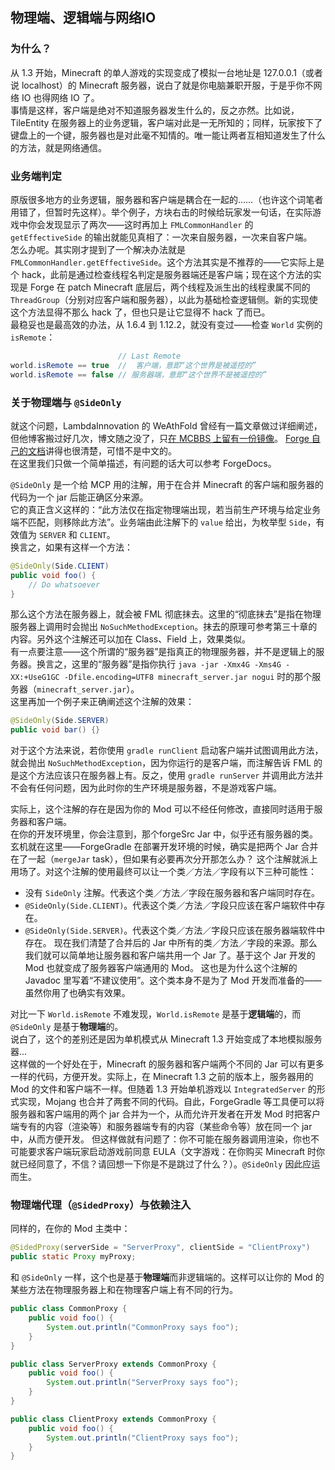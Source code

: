 ## 物理端、逻辑端与网络IO

### 为什么？
从 1.3 开始，Minecraft 的单人游戏的实现变成了模拟一台地址是 127.0.0.1（或者说 localhost）的 Minecraft 服务器，说白了就是你电脑兼职开服，于是乎你不网络 IO 也得网络 IO 了。  
事情是这样，客户端是绝对不知道服务器发生什么的，反之亦然。比如说，TileEntity 在服务器上的业务逻辑，客户端对此是一无所知的；同样，玩家按下了键盘上的一个键，服务器也是对此毫不知情的。唯一能让两者互相知道发生了什么的方法，就是网络通信。

### 业务端判定
原版很多地方的业务逻辑，服务器和客户端是耦合在一起的……（也许这个词笔者用错了，但暂时先这样）。举个例子，方块右击的时候给玩家发一句话，在实际游戏中你会发现显示了两次——这时再加上 `FMLCommonHandler` 的 `getEffectiveSide` 的输出就能见真相了：一次来自服务器，一次来自客户端。  
怎么办呢。其实刚才提到了一个解决办法就是 `FMLCommonHandler.getEffectiveSide`。这个方法其实是不推荐的——它实际上是个 hack，此前是通过检查线程名判定是服务器端还是客户端；现在这个方法的实现是 Forge 在 patch Minecraft 底层后，两个线程及派生出的线程隶属不同的 `ThreadGroup`（分别对应客户端和服务器），以此为基础检查逻辑侧。新的实现使 这个方法显得不那么 hack 了，但也只是让它显得不 hack 了而已。  
最稳妥也是最高效的办法，从 1.6.4 到 1.12.2，就没有变过——检查 `World` 实例的 `isRemote`：

````java
                        // Last Remote
world.isRemote == true  //  客户端，意即“这个世界是被遥控的”
world.isRemote == false // 服务器端，意即“这个世界不是被遥控的”
````

### 关于物理端与 `@SideOnly`
就这个问题，LambdaInnovation 的 WeAthFold 曾经有一篇文章做过详细阐述，但他博客搬过好几次，博文随之没了，只[在 MCBBS 上留有一份镜像](http://www.mcbbs.net/thread-579069-1-1.html)。
[Forge 自己的文档](http://mcforge.readthedocs.io/en/latest/concepts/sides/)讲得也很清楚，可惜不是中文的。  
在这里我们只做一个简单描述，有问题的话大可以参考 ForgeDocs。

`@SideOnly` 是一个给 MCP 用的注解，用于在合并 Minecraft 的客户端和服务器的代码为一个 jar 后能正确区分来源。  
它的真正含义这样的：“此方法仅在指定物理端出现，若当前生产环境与给定业务端不匹配，则移除此方法”。业务端由此注解下的 `value` 给出，为枚举型 `Side`，有效值为 `SERVER` 和 `CLIENT`。  
换言之，如果有这样一个方法：

````java
@SideOnly(Side.CLIENT)
public void foo() {
    // Do whatsoever
}
````

那么这个方法在服务器上，就会被 FML 彻底抹去。这里的“彻底抹去”是指在物理服务器上调用时会抛出 `NoSuchMethodException`。抹去的原理可参考第三十章的内容。另外这个注解还可以加在 Class、Field 上，效果类似。  
有一点要注意——这个所谓的“服务器”是指真正的物理服务器，并不是逻辑上的服务器。换言之，这里的“服务器”是指你执行 `java -jar -Xmx4G -Xms4G -XX:+UseG1GC -Dfile.encoding=UTF8 minecraft_server.jar nogui` 时的那个服务器（`minecraft_server.jar`）。  
这里再加一个例子来正确阐述这个注解的效果：

```java
@SideOnly(Side.SERVER)
public void bar() {}
```

对于这个方法来说，若你使用 `gradle runClient` 启动客户端并试图调用此方法，就会抛出 `NoSuchMethodException`，因为你运行的是客户端，而注解告诉 FML 的是这个方法应该只在服务器上有。反之，使用 `gradle runServer` 并调用此方法并不会有任何问题，因为此时你的生产环境是服务器，不是游戏客户端。

实际上，这个注解的存在是因为你的 Mod 可以不经任何修改，直接同时适用于服务器和客户端。  
在你的开发环境里，你会注意到，那个forgeSrc Jar 中，似乎还有服务器的类。玄机就在这里——ForgeGradle 在部署开发环境的时候，确实是把两个 Jar 合并在了一起（`mergeJar` task），但如果有必要再次分开那怎么办？
这个注解就派上用场了。对这个注解的使用最终可以让一个类／方法／字段有以下三种可能性：
 * 没有 `SideOnly` 注解。代表这个类／方法／字段在服务器和客户端同时存在。
 * `@SideOnly(Side.CLIENT)`。代表这个类／方法／字段只应该在客户端软件中存在。
 * `@SideOnly(Side.SERVER)`。代表这个类／方法／字段只应该在服务器端软件中存在。
现在我们清楚了合并后的 Jar 中所有的类／方法／字段的来源。那么我们就可以简单地让服务器和客户端共用一个 Jar 了。基于这个 Jar 开发的 Mod 也就变成了服务器客户端通用的 Mod。
这也是为什么这个注解的 Javadoc 里写着“不建议使用”。这个类本身不是为了 Mod 开发而准备的——虽然你用了也确实有效果。

对比一下 `World.isRemote` 不难发现，`World.isRemote` 是基于**逻辑端**的，而 `@SideOnly` 是基于**物理端**的。  
说白了，这个的差别还是因为单机模式从 Minecraft 1.3 开始变成了本地模拟服务器...  
这样做的一个好处在于，Minecraft 的服务器和客户端两个不同的 Jar 可以有更多一样的代码，方便开发。实际上，在 Minecraft 1.3 之前的版本上，服务器用的 Mod 的文件和客户端不一样。但随着 1.3 开始单机游戏以 `IntegratedServer` 的形式实现，Mojang 也合并了两套不同的代码。自此，ForgeGradle 等工具便可以将服务器和客户端用的两个 jar 合并为一个，从而允许开发者在开发 Mod 时把客户端专有的内容（渲染等）和服务器端专有的内容（某些命令等）放在同一个 jar 中，从而方便开发。
但这样做就有问题了：你不可能在服务器调用渲染，你也不可能要求客户端玩家启动游戏前同意 EULA（文字游戏：在你购买 Minecraft 时你就已经同意了，不信？请回想一下你是不是跳过了什么？）。`@SideOnly` 因此应运而生。

### 物理端代理（`@SidedProxy`）与依赖注入

同样的，在你的 Mod 主类中：

````java
@SidedProxy(serverSide = "ServerProxy", clientSide = "ClientProxy")
public static Proxy myProxy;
````
和 `@SideOnly` 一样，这个也是基于**物理端**而非逻辑端的。这样可以让你的 Mod 的某些方法在物理服务器上和在物理客户端上有不同的行为。

````java
public class CommonProxy {
    public void foo() {
        System.out.println("CommonProxy says foo");
    }
}

public class ServerProxy extends CommonProxy {
    public void foo() {
        System.out.println("ServerProxy says foo");
    }
}

public class ClientProxy extends CommonProxy {
    public void foo() {
        System.out.println("ClientProxy says foo");
    }
}
````

